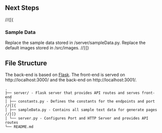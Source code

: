 ## Next Steps

//{[{

### Sample Data

Replace the sample data stored in /server/sampleData.py.
Replace the default images stored in /src/images.
//}]}

## File Structure

The back-end is based on [Flask](https://github.com/pallets/flask).
The front-end is served on http://localhost:3000/ and the back-end on http://localhost:3001/.

```
.
├── server/ - Flask server that provides API routes and serves front-end
│ ├── constants.py - Defines the constants for the endpoints and port
//{[{
│ ├── sampleData.py - Contains all sample text data for generate pages
//}]}
│ └── server.py - Configures Port and HTTP Server and provides API routes
└── README.md
```
